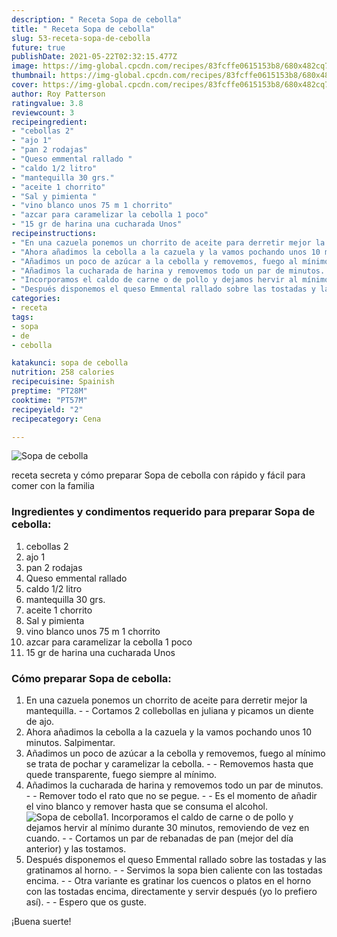 ```yaml
---
description: " Receta Sopa de cebolla"
title: " Receta Sopa de cebolla"
slug: 53-receta-sopa-de-cebolla
future: true
publishDate: 2021-05-22T02:32:15.477Z
image: https://img-global.cpcdn.com/recipes/83fcffe0615153b8/680x482cq70/sopa-de-cebolla-foto-principal.jpg
thumbnail: https://img-global.cpcdn.com/recipes/83fcffe0615153b8/680x482cq70/sopa-de-cebolla-foto-principal.jpg
cover: https://img-global.cpcdn.com/recipes/83fcffe0615153b8/680x482cq70/sopa-de-cebolla-foto-principal.jpg
author: Roy Patterson
ratingvalue: 3.8
reviewcount: 3
recipeingredient:
- "cebollas 2"
- "ajo 1"
- "pan 2 rodajas"
- "Queso emmental rallado "
- "caldo 1/2 litro"
- "mantequilla 30 grs."
- "aceite 1 chorrito"
- "Sal y pimienta "
- "vino blanco unos 75 m 1 chorrito"
- "azcar para caramelizar la cebolla 1 poco"
- "15 gr de harina una cucharada Unos"
recipeinstructions:
- "En una cazuela ponemos un chorrito de aceite para derretir mejor la mantequilla.  Cortamos 2 collebollas en juliana y picamos un diente de ajo."
- "Ahora añadimos la cebolla a la cazuela y la vamos pochando unos 10 minutos. Salpimentar."
- "Añadimos un poco de azúcar a la cebolla y removemos, fuego al mínimo se trata de pochar y caramelizar la cebolla.  Removemos hasta que quede transparente, fuego siempre al mínimo."
- "Añadimos la cucharada de harina y removemos todo un par de minutos.  Remover todo el rato que no se pegue.  Es el momento de añadir el vino blanco y remover hasta que se consuma el alcohol."
- "Incorporamos el caldo de carne o de pollo y dejamos hervir al mínimo durante 30 minutos, removiendo de vez en cuando.  Cortamos un par de rebanadas de pan (mejor del día anterior) y las tostamos."
- "Después disponemos el queso Emmental rallado sobre las tostadas y las gratinamos al horno.  Servimos la sopa bien caliente con las tostadas encima.  Otra variante es gratinar los cuencos o platos en el horno con las tostadas encima, directamente y servir después (yo lo prefiero así).  Espero que os guste."
categories:
- receta
tags:
- sopa
- de
- cebolla

katakunci: sopa de cebolla 
nutrition: 258 calories
recipecuisine: Spainish
preptime: "PT28M"
cooktime: "PT57M"
recipeyield: "2"
recipecategory: Cena

---
```



![Sopa de cebolla](https://img-global.cpcdn.com/recipes/83fcffe0615153b8/680x482cq70/sopa-de-cebolla-foto-principal.jpg)

receta secreta y cómo preparar Sopa de cebolla con rápido y fácil para comer con la familia

<!--inarticleads1-->

### Ingredientes y condimentos requerido para preparar Sopa de cebolla:

1. cebollas 2
1. ajo 1
1. pan 2 rodajas
1. Queso emmental rallado 
1. caldo 1/2 litro
1. mantequilla 30 grs.
1. aceite 1 chorrito
1. Sal y pimienta 
1. vino blanco unos 75 m 1 chorrito
1. azcar para caramelizar la cebolla 1 poco
1. 15 gr de harina una cucharada Unos



<!--inarticleads2-->

### Cómo preparar Sopa de cebolla:

1. En una cazuela ponemos un chorrito de aceite para derretir mejor la mantequilla. -  - Cortamos 2 collebollas en juliana y picamos un diente de ajo.
1. Ahora añadimos la cebolla a la cazuela y la vamos pochando unos 10 minutos. Salpimentar.
1. Añadimos un poco de azúcar a la cebolla y removemos, fuego al mínimo se trata de pochar y caramelizar la cebolla. -  - Removemos hasta que quede transparente, fuego siempre al mínimo.
1. Añadimos la cucharada de harina y removemos todo un par de minutos. -  - Remover todo el rato que no se pegue. -  - Es el momento de añadir el vino blanco y remover hasta que se consuma el alcohol.
<img src="https://img-global.cpcdn.com/steps/da712cef619b6659/160x128cq70/foto-del-paso-4-de-la-receta-sopa-de-cebolla.jpg" alt="Sopa de cebolla">1. Incorporamos el caldo de carne o de pollo y dejamos hervir al mínimo durante 30 minutos, removiendo de vez en cuando. -  - Cortamos un par de rebanadas de pan (mejor del día anterior) y las tostamos.
1. Después disponemos el queso Emmental rallado sobre las tostadas y las gratinamos al horno. -  - Servimos la sopa bien caliente con las tostadas encima. -  - Otra variante es gratinar los cuencos o platos en el horno con las tostadas encima, directamente y servir después (yo lo prefiero así). -  - Espero que os guste.



¡Buena suerte!

